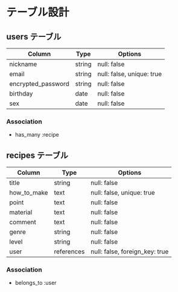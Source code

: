 # テーブル設計

## users テーブル

| Column   | Type   | Options     |
| -------- | ------ | ----------- |
| nickname    | string | null: false   |
| email | string | null: false, unique: true   |
| encrypted_password     | string | null: false   |
| birthday | date | null: false   |
| sex | date | null: false   |

### Association
- has_many :recipe

## recipes テーブル

| Column   | Type   | Options     |
| -------- | ------ | ----------- |
| title    | string | null: false   |
| how_to_make | text | null: false, unique: true   |
| point    | text | null: false   |
| material | text | null: false   |
| comment  | text | null: false   |
| genre    | string | null: false   |
| level    | string | null: false   |
| user     | references | null: false, foreign_key: true  |

### Association
- belongs_to :user
